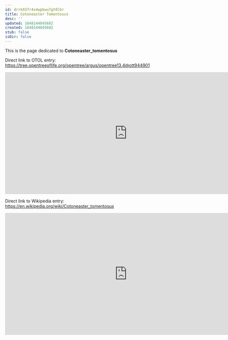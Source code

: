 ```yaml
---
id: drrk937r4x4wpbwu7gt0lbr
title: Cotoneaster Tomentosus
desc: ''
updated: 1648144045682
created: 1648144045682
stub: false
isDir: false
---
```

This is the page dedicated to **Cotoneaster_tomentosus**


Direct link to OTOL entry: https://tree.opentreeoflife.org/opentree/argus/opentree13.4@ott944901



<html>
    <body>
    <iframe src="https://tree.opentreeoflife.org/opentree/argus/opentree13.4@ott944901"
    width="800" height="400" frameborder="0" allowfullscreen> </iframe>
    </body>
</html>
    


Direct link to Wikipedia entry: https://en.wikipedia.org/wiki/Cotoneaster_tomentosus



<html>
    <body>
    <iframe src="https://en.wikipedia.org/wiki/Cotoneaster_tomentosus"
    width="800" height="400" frameborder="0" allowfullscreen> </iframe>
    </body>
</html>
    
